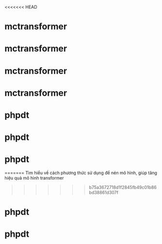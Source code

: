 <<<<<<< HEAD
# mctransformer
# mctransformer
# mctransformer
# mctransformer
# phpdt
# phpdt
# phpdt
=======
Tìm hiểu về cách phương thức sử dụng để nén mô hình, giúp tăng hiệu quả mô hình transformer
>>>>>>> b75a3672718d1f2845fb49c01b86bd38861d307f
# phpdt
# phpdt
